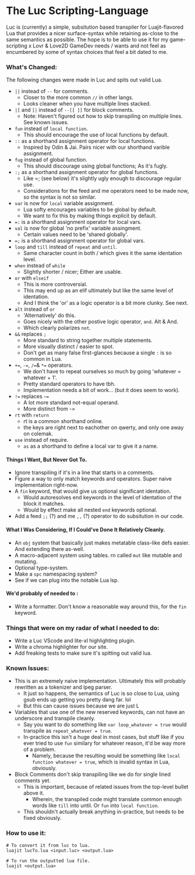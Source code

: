# The Luc Scripting-Language

Luc is (currently) a simple, subsitution based transpiler for Luajit-flavored Lua that provides a nicer surface-syntax while retaining as-close to the same semantics as possible.
The hope is to be able to use it for my game-scripting x Lovr & Love2D GameDev needs / wants and not feel as encumbered by some of syntax choices that feel a bit dated to me.

### What's Changed:

The following changes were made in Luc and spits out valid Lua.
- `||` instead of `--` for comments.
    - Closer to the more common `//` in other langs.
    - Looks cleaner when you have multiple lines stacked.
- `|[` and `]|` instead of `--[[ ]]` for block comments.
    - Note: Haven't figured out how to skip transpiling on multiple lines. See known issues.
- `fun` instead of `local function`.
    - This should encourage the use of local functions by default.
- `::` as a shorthand assignment operator for local functions.
    - Inspired by Odin & Jai. Pairs nicer with our shorthand varible assignment.
- `fug` instead of global function.
    - This should discourage using global functions; As it's fugly.
- `:;` as a shorthand assignment operator for global functions.
   - Like =; (see below) it's slightly ugly enough to discourage regular use.
   - Considerations for the feed and me operators need to be made now, so the syntax is not so similar. 
- `var` is now for `local` variable assignment.
    - Lua softy encourages variables to be global by default.
    - We want to fix this by making things explicit by default.
- `=:` is a shorthand assignment operator for local vars.
- `val` is now for global 'no prefix' variable assingment.
    - Certain values need to be 'shared globally'.
- `=;` is a shorthand assignment operator for global vars.
- `loop` and `till` instead of `repeat` and `until`.
    - Same character count in both / which gives it the same identation level.
- `when` instead of `while`
    - Slightly shorter / nicer; Either are usable.
- `or` with `elseif`
    - This is more controversial.
    - This may end up as an elif ultimately but like the same level of identation.
    - And I think the 'or' as a logic operator is a bit more clunky. See next.
- `alt` instead of `or`
    - 'Alternatively' do this. 
    - Goes nicely with the other postive logic operator, `and`. Alt & And.
    - Which clearly polarizes `not`.
- `&&` replaces `;` 
    - More standard to string together multiple statements.
    - More visually distinct / easier to spot. 
    - Don't get as many false first-glances because a single `:` is so common in Lua.
- `+=`, `-=`, `/=`& `*=` operators. 
    - We don't have to repeat ourselves so much by going 'whatever = whatever + 1'.
    - Pretty standard operators to have tbh.
    - Implementation needs a bit of work... (but it does seem to work).
- `!=` replaces `~=`
    - A lot more standard not-equal operand.
    - More distinct from -= 
-  `rt` with `return`
    - rt is a common shorthand online.
    - the keys are right next to eachother on qwerty, and only one away on colemak.
-  `use` instead of require. 
    - `as` as a shorthand to define a local var to give it a name.

#### Things I Want, But Never Got To.
- Ignore transpiling if it's in a line that starts in a comments.
- Figure a way to only match keywords and operators. Super naive implementation right-now.
- A `fin` keyword, that would give us optional significant identation.
    - Would autoresolves end keywords in the level of identation of the block it matches.
    - Would by effect make all nested `end` keywords optional.
- Add a feed `;;` (?) and me `,,` (?) operator to do subsitution in our code.

#### What I Was Considering, If I Could've Done It Relatively Cleanly.
- An `obj` system that basically just makes metatable class-like defs easier. And extending there as-well.
- A macro-adjacent system using tables. rn called `mut` like mutable and mutating.
- Optional type-system.
- Make a `spc` namespacing system?
- See if we can plug into the notable Lua lsp.

#### We'd probably of needed to :
- Write a formatter. Don't know a reasonable way around this, for the `fin` keyword.

### Things that were on my radar of what I needed to do:
- Write a Luc VScode and lite-xl highlighting plugin.
- Write a chroma highlighter for our site.
- Add freaking tests to make sure it's spitting out valid lua.

### Known Issues:
- This is an extremely naive implementation. Ultimately this will probably rewritten as a tokenizer and lpeg parser.
     - It just so happens, the semantics of Luc is so close to Lua, using gsub ends up getting you pretty dang far. lol
     - But this can cause issues because we are just  L
- Variables that use one of the new reserved keywords, can not have an underscore and transpile cleanly.
    - Say you want to do something like `var loop_whatever = true` would transpile as `repeat_whatever = true`.
    - In-practice this isn't a huge deal in most cases, but stuff like if you ever tried to use `fun` similary for whatever reason, it'd be way more of a problem.
        - Namely, because the resulting would be something like `local function whatever = true`, which is invalid syntax in Lua, obviously.
- Block Comments don't skip transpiling like we do for single lined comments yet.
    - This is important, because of related issues from the top-level bullet above it.
        - Wherein, the transpiled code might translate common enough words like `till` into until. Or `fun` into `local function`. 
	- This shouldn't actually break anything in-practice, but needs to be fixed obviously.

### How to use it:
```shell
# To convert it from luc to lua.
luajit lucTo.lua <input.luc> <output.lua>
```
```shell
# To run the outputted lua file.
luajit <output.lua>
```
